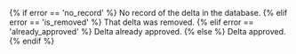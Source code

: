 {% if error == 'no_record' %}
No record of the delta in the database.
{% elif error == 'is_removed' %}
That delta was removed.
{% elif error == 'already_approved' %}
Delta already approved.
{% else %}
Delta approved.
{% endif %}
